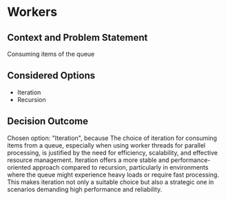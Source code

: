 # Workers

## Context and Problem Statement

Consuming items of the queue

## Considered Options

* Iteration
* Recursion

## Decision Outcome

Chosen option: "Iteration", because The choice of iteration for consuming items from a queue, especially when using worker threads for parallel processing, is justified by the need for efficiency, scalability, and effective resource management. Iteration offers a more stable and performance-oriented approach compared to recursion, particularly in environments where the queue might experience heavy loads or require fast processing. This makes iteration not only a suitable choice but also a strategic one in scenarios demanding high performance and reliability.
